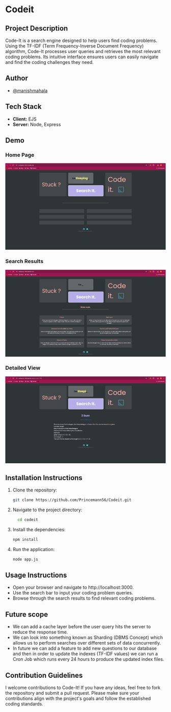# Codeit

## Project Description
Code-It is a search engine designed to help users find coding problems. Using the TF-IDF (Term Frequency-Inverse Document Frequency) algorithm, Code-It processes user queries and retrieves the most relevant coding problems. Its intuitive interface ensures users can easily navigate and find the coding challenges they need.

## Author
- [@manishmahala](https://github.com/manishmahala)

## Tech Stack
- **Client:** EJS
- **Server:** Node, Express

## Demo
### Home Page
![Home Page](./public/Screenshot%202024-06-29%20172555.png)

### Search Results
![Search Results](./public/Screenshot%202024-06-29%20172718.png)

### Detailed View
![Detailed View](./public/Screenshot%202024-06-29%20172731.png)


## Installation Instructions
1. Clone the repository:
   ```bash
   git clone https://github.com/Princemann56/Codeit.git

2. Navigate to the project directory:
   ```bash
     cd codeit
3. Install the dependencies:
   ```bash
   npm install
4. Run the application:
   ```bash
   node app.js

## Usage Instructions
- Open your browser and navigate to http://localhost:3000.
- Use the search bar to input your coding problem queries.
- Browse through the search results to find relevant coding problems.

## Future scope
- We can add a cache layer before the user query hits the server to reduce the
response time.
- We can look into something known as Sharding (DBMS Concept) which allows
us to perform searches over different sets of data concurrently.
- In future we can add a feature to add new questions to our database and then in
order to update the indexes (TF-IDF values) we can run a Cron Job which runs
every 24 hours to produce the updated index files.



## Contribution Guidelines
I welcome contributions to Code-It! If you have any ideas, feel free to fork the repository and submit a pull request. Please make sure your contributions align with the project's goals and follow the established coding standards.


